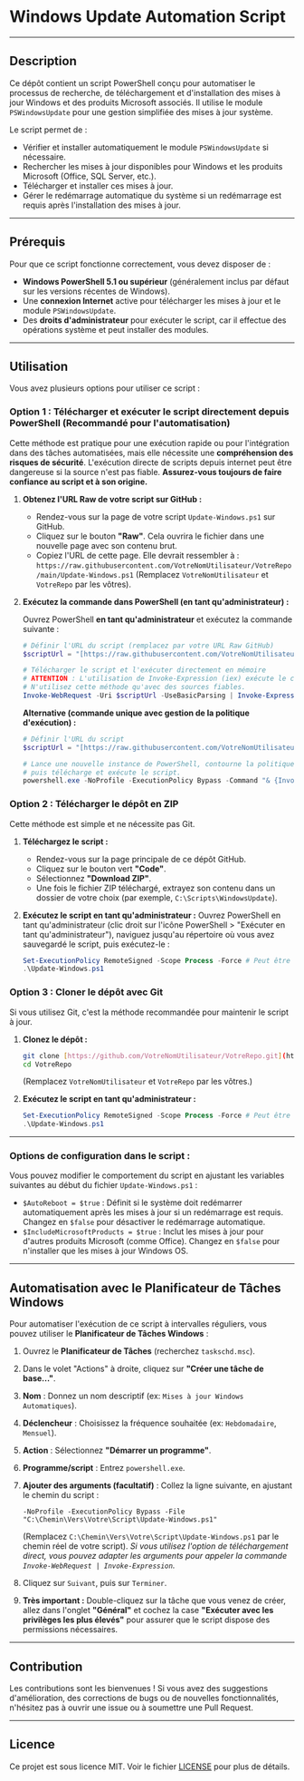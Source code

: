 # Windows Update Automation Script

---

## Description

Ce dépôt contient un script PowerShell conçu pour automatiser le processus de recherche, de téléchargement et d'installation des mises à jour Windows et des produits Microsoft associés. Il utilise le module `PSWindowsUpdate` pour une gestion simplifiée des mises à jour système.

Le script permet de :
- Vérifier et installer automatiquement le module `PSWindowsUpdate` si nécessaire.
- Rechercher les mises à jour disponibles pour Windows et les produits Microsoft (Office, SQL Server, etc.).
- Télécharger et installer ces mises à jour.
- Gérer le redémarrage automatique du système si un redémarrage est requis après l'installation des mises à jour.

---

## Prérequis

Pour que ce script fonctionne correctement, vous devez disposer de :

-   **Windows PowerShell 5.1 ou supérieur** (généralement inclus par défaut sur les versions récentes de Windows).
-   Une **connexion Internet** active pour télécharger les mises à jour et le module `PSWindowsUpdate`.
-   Des **droits d'administrateur** pour exécuter le script, car il effectue des opérations système et peut installer des modules.

---

## Utilisation

Vous avez plusieurs options pour utiliser ce script :

### Option 1 : Télécharger et exécuter le script directement depuis PowerShell (Recommandé pour l'automatisation)

Cette méthode est pratique pour une exécution rapide ou pour l'intégration dans des tâches automatisées, mais elle nécessite une **compréhension des risques de sécurité**. L'exécution directe de scripts depuis internet peut être dangereuse si la source n'est pas fiable. **Assurez-vous toujours de faire confiance au script et à son origine.**

1.  **Obtenez l'URL Raw de votre script sur GitHub :**
    * Rendez-vous sur la page de votre script `Update-Windows.ps1` sur GitHub.
    * Cliquez sur le bouton **"Raw"**. Cela ouvrira le fichier dans une nouvelle page avec son contenu brut.
    * Copiez l'URL de cette page. Elle devrait ressembler à :
        `https://raw.githubusercontent.com/VotreNomUtilisateur/VotreRepo/main/Update-Windows.ps1`
        (Remplacez `VotreNomUtilisateur` et `VotreRepo` par les vôtres).

2.  **Exécutez la commande dans PowerShell (en tant qu'administrateur) :**

    Ouvrez PowerShell **en tant qu'administrateur** et exécutez la commande suivante :

    ```powershell
    # Définir l'URL du script (remplacez par votre URL Raw GitHub)
    $scriptUrl = "[https://raw.githubusercontent.com/VotreNomUtilisateur/VotreRepo/main/Update-Windows.ps1](https://raw.githubusercontent.com/VotreNomUtilisateur/VotreRepo/main/Update-Windows.ps1)"

    # Télécharger le script et l'exécuter directement en mémoire
    # ATTENTION : L'utilisation de Invoke-Expression (iex) exécute le code téléchargé.
    # N'utilisez cette méthode qu'avec des sources fiables.
    Invoke-WebRequest -Uri $scriptUrl -UseBasicParsing | Invoke-Expression
    ```

    **Alternative (commande unique avec gestion de la politique d'exécution) :**

    ```powershell
    # Définir l'URL du script
    $scriptUrl = "[https://raw.githubusercontent.com/VotreNomUtilisateur/VotreRepo/main/Update-Windows.ps1](https://raw.githubusercontent.com/VotreNomUtilisateur/VotreRepo/main/Update-Windows.ps1)"

    # Lance une nouvelle instance de PowerShell, contourne la politique d'exécution pour cette session,
    # puis télécharge et exécute le script.
    powershell.exe -NoProfile -ExecutionPolicy Bypass -Command "& {Invoke-WebRequest -Uri '$scriptUrl' -UseBasicParsing | Invoke-Expression}"
    ```

### Option 2 : Télécharger le dépôt en ZIP

Cette méthode est simple et ne nécessite pas Git.

1.  **Téléchargez le script :**
    * Rendez-vous sur la page principale de ce dépôt GitHub.
    * Cliquez sur le bouton vert **"Code"**.
    * Sélectionnez **"Download ZIP"**.
    * Une fois le fichier ZIP téléchargé, extrayez son contenu dans un dossier de votre choix (par exemple, `C:\Scripts\WindowsUpdate`).

2.  **Exécutez le script en tant qu'administrateur :**
    Ouvrez PowerShell en tant qu'administrateur (clic droit sur l'icône PowerShell > "Exécuter en tant qu'administrateur"), naviguez jusqu'au répertoire où vous avez sauvegardé le script, puis exécutez-le :

    ```powershell
    Set-ExecutionPolicy RemoteSigned -Scope Process -Force # Peut être nécessaire si non déjà fait
    .\Update-Windows.ps1
    ```

### Option 3 : Cloner le dépôt avec Git

Si vous utilisez Git, c'est la méthode recommandée pour maintenir le script à jour.

1.  **Clonez le dépôt :**
    ```bash
    git clone [https://github.com/VotreNomUtilisateur/VotreRepo.git](https://github.com/VotreNomUtilisateur/VotreRepo.git)
    cd VotreRepo
    ```
    (Remplacez `VotreNomUtilisateur` et `VotreRepo` par les vôtres.)

2.  **Exécutez le script en tant qu'administrateur :**
    ```powershell
    Set-ExecutionPolicy RemoteSigned -Scope Process -Force # Peut être nécessaire si non déjà fait
    .\Update-Windows.ps1
    ```

---

### Options de configuration dans le script :

Vous pouvez modifier le comportement du script en ajustant les variables suivantes au début du fichier `Update-Windows.ps1` :

-   `$AutoReboot = $true` : Définit si le système doit redémarrer automatiquement après les mises à jour si un redémarrage est requis. Changez en `$false` pour désactiver le redémarrage automatique.
-   `$IncludeMicrosoftProducts = $true` : Inclut les mises à jour pour d'autres produits Microsoft (comme Office). Changez en `$false` pour n'installer que les mises à jour Windows OS.

---

## Automatisation avec le Planificateur de Tâches Windows

Pour automatiser l'exécution de ce script à intervalles réguliers, vous pouvez utiliser le **Planificateur de Tâches Windows** :

1.  Ouvrez le **Planificateur de Tâches** (recherchez `taskschd.msc`).
2.  Dans le volet "Actions" à droite, cliquez sur **"Créer une tâche de base..."**.
3.  **Nom** : Donnez un nom descriptif (ex: `Mises à jour Windows Automatiques`).
4.  **Déclencheur** : Choisissez la fréquence souhaitée (ex: `Hebdomadaire`, `Mensuel`).
5.  **Action** : Sélectionnez **"Démarrer un programme"**.
6.  **Programme/script** : Entrez `powershell.exe`.
7.  **Ajouter des arguments (facultatif)** : Collez la ligne suivante, en ajustant le chemin du script :
    ```
    -NoProfile -ExecutionPolicy Bypass -File "C:\Chemin\Vers\Votre\Script\Update-Windows.ps1"
    ```
    (Remplacez `C:\Chemin\Vers\Votre\Script\Update-Windows.ps1` par le chemin réel de votre script).
    *Si vous utilisez l'option de téléchargement direct, vous pouvez adapter les arguments pour appeler la commande `Invoke-WebRequest | Invoke-Expression`.*

8.  Cliquez sur `Suivant`, puis sur `Terminer`.
9.  **Très important :** Double-cliquez sur la tâche que vous venez de créer, allez dans l'onglet **"Général"** et cochez la case **"Exécuter avec les privilèges les plus élevés"** pour assurer que le script dispose des permissions nécessaires.

---

## Contribution

Les contributions sont les bienvenues ! Si vous avez des suggestions d'amélioration, des corrections de bugs ou de nouvelles fonctionnalités, n'hésitez pas à ouvrir une issue ou à soumettre une Pull Request.

---

## Licence

Ce projet est sous licence MIT. Voir le fichier [LICENSE](LICENSE) pour plus de détails.
